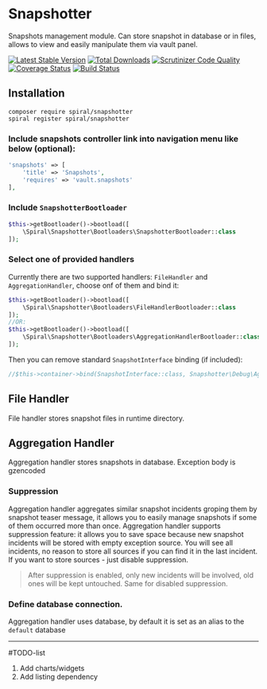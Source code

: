 # Snapshotter
Snapshots management module. Can store snapshot in database or in files, allows to view and easily manipulate them via vault panel. 

[![Latest Stable Version](https://poser.pugx.org/spiral/snapshotter/v/stable)](https://packagist.org/packages/spiral/snapshotter) 
[![Total Downloads](https://poser.pugx.org/spiral/snapshotter/downloads)](https://packagist.org/packages/spiral/snapshotter) 
[![Scrutinizer Code Quality](https://scrutinizer-ci.com/g/spiral-modules/snapshotter/badges/quality-score.png)](https://scrutinizer-ci.com/g/spiral-modules/snapshotter/) 
[![Coverage Status](https://coveralls.io/repos/github/spiral-modules/snapshotter/badge.svg)](https://coveralls.io/github/spiral-modules/snapshotter)
[![Build Status](https://travis-ci.org/spiral-modules/snapshotter.svg?branch=master)](https://travis-ci.org/spiral-modules/snapshotter)

## Installation
```
composer require spiral/snapshotter
spiral register spiral/snapshotter
```
### Include snapshots controller link into navigation menu like below (optional):

```php
'snapshots' => [
    'title' => 'Snapshots',
    'requires' => 'vault.snapshots'
],
```

### Include `SnapshotterBootloader`

```php
$this->getBootloader()->bootload([
    \Spiral\Snapshotter\Bootloaders\SnapshotterBootloader::class
]);
```

### Select one of provided handlers

Currently there are two supported handlers: `FileHandler` and `AggregationHandler`, choose onf of them and bind it:
```php
$this->getBootloader()->bootload([
    \Spiral\Snapshotter\Bootloaders\FileHandlerBootloader::class
]);
//OR:
$this->getBootloader()->bootload([
    \Spiral\Snapshotter\Bootloaders\AggregationHandlerBootloader::class
]);
```

Then you can remove standard `SnapshotInterface` binding (if included):
```php
//$this->container->bind(SnapshotInterface::class, Snapshotter\Debug\AggregatedSnapshot::class);
```

## File Handler
File handler stores snapshot files in runtime directory. 

## Aggregation Handler
Aggregation handler stores snapshots in database. Exception body is gzencoded

### Suppression

Aggregation handler aggregates similar snapshot incidents groping them by snapshot teaser message,
it allows you to easily manage snapshots if some of them occurred more than once.
Aggregation handler supports suppression feature:
it allows you to save space because new snapshot incidents will be stored with empty exception source.
You will see all incidents, no reason to store all sources if you can find it in the last incident.
If you want to store sources - just disable suppression.
> After suppression is enabled, only new incidents will be involved, old ones will be kept untouched. Same for disabled suppression.

### Define database connection.

Aggregation handler uses database, by default it is set as an alias to the `default` database

---

#TODO-list
1. Add charts/widgets
2. Add listing dependency